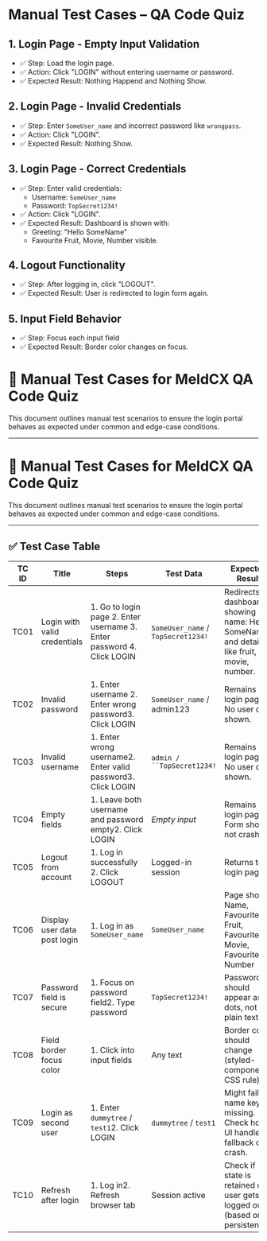 # Manual Test Cases – QA Code Quiz

## 1. Login Page - Empty Input Validation
- ✅ Step: Load the login page.
- ✅ Action: Click "LOGIN" without entering username or password.
- ✅ Expected Result: Nothing Happend and Nothing Show.

## 2. Login Page - Invalid Credentials
- ✅ Step: Enter `SomeUser_name` and incorrect password like `wrongpass`.
- ✅ Action: Click "LOGIN".
- ✅ Expected Result: Nothing Show.

## 3. Login Page - Correct Credentials
- ✅ Step: Enter valid credentials:
  - Username: `SomeUser_name`
  - Password: `TopSecret1234!`
- ✅ Action: Click "LOGIN".
- ✅ Expected Result: Dashboard is shown with:
  - Greeting: "Hello SomeName"
  - Favourite Fruit, Movie, Number visible.

## 4. Logout Functionality
- ✅ Step: After logging in, click "LOGOUT".
- ✅ Expected Result: User is redirected to login form again.

## 5. Input Field Behavior
- ✅ Step: Focus each input field
- ✅ Expected Result: Border color changes on focus.



# 🧪 Manual Test Cases for MeldCX QA Code Quiz

This document outlines manual test scenarios to ensure the login portal behaves as expected under common and edge-case conditions.

---

# 🧪 Manual Test Cases for MeldCX QA Code Quiz

This document outlines manual test scenarios to ensure the login portal behaves as expected under common and edge-case conditions.

---

## ✅ Test Case Table

| TC ID | Title                        | Steps                                                                  | Test Data                          | Expected Result                                                                            |
| ----- | ---------------------------- | ---------------------------------------------------------------------- | ---------------------------------- | ------------------------------------------------------------------------------------------ |
| TC01  | Login with valid credentials | 1. Go to login page 2. Enter username 3. Enter password 4. Click LOGIN | `SomeUser_name` / `TopSecret1234!` | Redirects to dashboard showing name: Hello SomeName and details like fruit, movie, number. |
| TC02  | Invalid password             | 1. Enter username 2. Enter wrong password3. Click LOGIN                | `SomeUser_name` / admin123         | Remains on login page. No user data shown.                                                 |
| TC03  | Invalid username             | 1. Enter wrong username2. Enter valid password3. Click LOGIN           | `admin / ``TopSecret1234!`         | Remains on login page.  No user data shown.                                                |
| TC04  | Empty fields                 | 1. Leave both username and password empty2. Click LOGIN                | *Empty input*                      | Remains on login page. Form should not crash.                                              |
| TC05  | Logout from account          | 1. Log in successfully 2. Click LOGOUT                                 | Logged-in session                  | Returns to login page.                                                                     |
| TC06  | Display user data post login | 1. Log in as `SomeUser_name`                                           | `SomeUser_name`                    | Page shows: Name, Favourite Fruit, Favourite Movie, Favourite Number                       |
| TC07  | Password field is secure     | 1. Focus on password field2. Type password                             | `TopSecret1234!`                   | Password should appear as dots, not plain text.                                            |
| TC08  | Field border focus color     | 1. Click into input fields                                             | Any text                           | Border color should change (styled-components CSS rule).                                   |
| TC09  | Login as second user         | 1. Enter `dummytree` / `test1`2. Click LOGIN                           | `dummytree` / `test1`              | Might fail if name key is missing. Check how UI handles fallback or crash.                 |
| TC10  | Refresh after login          | 1. Log in2. Refresh browser tab                                        | Session active                     | Check if state is retained or if user gets logged out (based on persistence).              |
